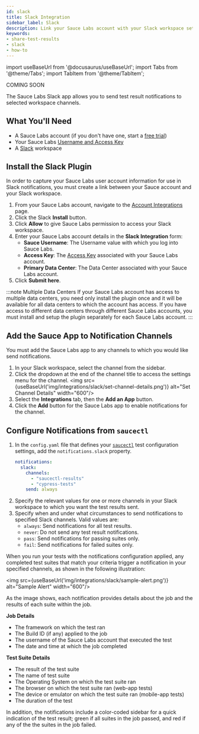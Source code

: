 ```yaml
---
id: slack
title: Slack Integration
sidebar_label: Slack
description: Link your Sauce Labs account with your Slack workspace set up auto-notification of your test results.
keywords:
- share-test-results
- slack
- how-to
---
```


import useBaseUrl from '@docusaurus/useBaseUrl';
import Tabs from '@theme/Tabs';
import TabItem from '@theme/TabItem';

<p><span className="sauceDBlue">COMING SOON</span></p>

The Sauce Labs Slack app allows you to send test result notifications to selected workspace channels.

## What You'll Need

* A Sauce Labs account (if you don't have one, start a [free trial](https://saucelabs.com/sign-up))
* Your Sauce Labs [Username and Access Key](https://app.saucelabs.com/user-settings)
* A [Slack](https://slack.com/) workspace

## Install the Slack Plugin

In order to capture your Sauce Labs user account information for use in Slack notifications, you must create a link between your Sauce account and your Slack workspace.

1. From your Sauce Labs account, navigate to the [Account Integrations](https://app.staging.saucelabs.net/integrations) page.
1. Click the Slack **Install** button.
1. Click **Allow** to give Sauce Labs permission to access your Slack workspace.
1. Enter your Sauce Labs account details in the **Slack Integration** form:
    * **Sauce Username**: The Username value with which you log into Sauce Labs.
    * **Access Key**: The [Access Key](https://app.saucelabs.com/user-settings) associated with your Sauce Labs account.
    * **Primary Data Center**: The Data Center associated with your Sauce Labs account.
1. Click **Submit here**.

:::note Multiple Data Centers
If your Sauce Labs account has access to multiple data centers, you need only install the plugin once and it will be available for all data centers to which the account has access. If you have access to different data centers through different Sauce Labs accounts, you must install and setup the plugin separately for each Sauce Labs account.
:::

## Add the Sauce App to Notification Channels

You must add the Sauce Labs app to any channels to which you would like send notifications.

1. In your Slack workspace, select the channel from the sidebar.
1. Click the dropdown at the end of the channel title to access the settings menu for the channel.
    <img src={useBaseUrl('img/integrations/slack/set-channel-details.png')} alt="Set Channel Details" width="600"/>
1. Select the **Integrations** tab, then the **Add an App** button.
1. Click the **Add** button for the Sauce Labs app to enable notifications for the channel.

## Configure Notifications from `saucectl`

1. In the `config.yaml` file that defines your [`saucectl`](/testrunner-toolkit/configuration) test configuration settings, add the `notifications.slack` property.
    ```yml
    notifications:
      slack:
        channels:
          - "saucectl-results"
          - "cypress-tests"
        send: always
    ```
1. Specify the relevant values for one or more channels in your Slack workspace to which you want the test results sent.
1. Specify when and under what circumstances to send notifications to specified Slack channels. Valid values are:
    * `always`: Send notifications for all test results.
    * `never`: Do not send any test result notifications.
    * `pass`: Send notifications for passing suites only.
    * `fail`: Send notifications for failed suites only.

When you run your tests with the notifications configuration applied, any completed test suites that match your criteria trigger a notification in your specified channels, as shown in the following illustration:

<img src={useBaseUrl('img/integrations/slack/sample-alert.png')} alt="Sample Alert" width="600"/>

As the image shows, each notification provides details about the job and the results of each suite within the job.

**Job Details**

* The framework on which the test ran
* The Build ID (if any) applied to the job
* The username of the Sauce Labs account that executed the test
* The date and time at which the job completed

**Test Suite Details**

* The result of the test suite
* The name of test suite
* The Operating System on which the test suite ran
* The browser on which the test suite ran (web-app tests)
* The device or emulator on which the test suite ran (mobile-app tests)
* The duration of the test

In addition, the notifications include a color-coded sidebar for a quick indication of the test result; green if all suites in the job passed, and red if any of the the suites in the job failed.
